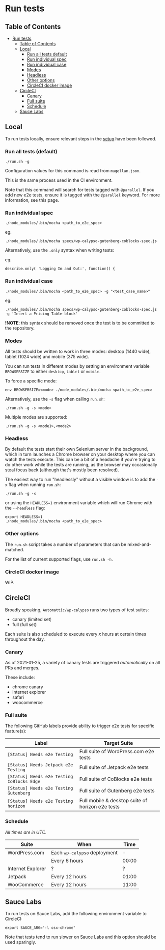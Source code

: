 # Run tests

## Table of Contents

<!-- TOC -->

- [Run tests](#run-tests)
  - [Table of Contents](#table-of-contents)
  - [Local](#local)
    - [Run all tests default](#run-all-tests-default)
    - [Run individual spec](#run-individual-spec)
    - [Run individual case](#run-individual-case)
    - [Modes](#modes)
    - [Headless](#headless)
    - [Other options](#other-options)
    - [CircleCI docker image](#circleci-docker-image)
  - [CircleCI](#circleci)
    - [Canary](#canary)
    - [Full suite](#full-suite)
    - [Schedule](#schedule)
  - [Sauce Labs](#sauce-labs)

<!-- /TOC -->

## Local

To run tests locally, ensure relevant steps in the [setup](docs/setup.md) have been followed.

### Run all tests (default)

```
./run.sh -g
```

Configuration values for this command is read from `magellan.json`.

This is the same process used in the CI environment.

Note that this command will search for tests tagged with `@parallel`. If you add new e2e tests, ensure it is tagged with the `@parallel` keyword. For more information, see this page.

### Run individual spec

```
./node_modules/.bin/mocha <path_to_e2e_spec>
```

eg.

```
./node_modules/.bin/mocha specs/wp-calypso-gutenberg-coblocks-spec.js
```

Alternatively, use the `.only` syntax when writing tests:

eg.

```
describe.only( 'Logging In and Out:', function() {
```

### Run individual case

```
./node_modules/.bin/mocha <path_to_e2e_spec> -g "<test_case_name>"
```

eg.

```
./node_modules/.bin/mocha specs/wp-calypso-gutenberg-coblocks-spec.js -g 'Insert a Pricing Table block'
```

**!NOTE**: this syntax should be removed once the test is to be committed to the repository.

### Modes

All tests should be written to work in three modes: desktop (1440 wide), tablet (1024 wide) and mobile (375 wide).

You can run tests in different modes by setting an environment variable `BROWSERSIZE` to either `desktop`, `tablet` or `mobile`.

To force a specific mode:

```
env BROWSERSIZE=<mode> ./node_modules/.bin/mocha <path_to_e2e_spec>
```

Alternatively, use the `-s` flag when calling `run.sh`:

```
./run.sh -g -s <mode>
```

Multiple modes are supported:

```
./run.sh -g -s <mode1>,<mode2>
```

### Headless

By default the tests start their own Selenium server in the background, which in turn launches a Chrome browser on your desktop where you can watch the tests execute. This can be a bit of a headache if you're trying to do other work while the tests are running, as the browser may occasionally steal focus back (although that's mostly been resolved).

The easiest way to run "headlessly" without a visible window is to add the `-x` flag when running `run.sh`:

```
./run.sh -g -x
```

or using the `HEADLESS=1` environment variable which will run Chrome with the `--headless` flag:

```
export HEADLESS=1
./node_modules/.bin/mocha <path_to_e2e_spec>
```

### Other options

The `run.sh` script takes a number of parameters that can be mixed-and-matched.

For the list of current supported flags, use `run.sh -h`.

### CircleCI docker image

WIP.

## CircleCI

Broadly speaking, `Automattic/wp-calypso` runs two types of test suites:

- canary (limited set)
- full (full set)

Each suite is also scheduled to execute every _x_ hours at certain times throughout the day.

### Canary

As of 2021-01-25, a variety of canary tests are triggered _automatically_ on all PRs and merges.

These include:

- chrome canary
- internet explorer
- safari
- woocommerce

### Full suite

The following GitHub labels provide ability to trigger e2e tests for specific feature(s):

| Label                                      | Target Suite                                     |
| ------------------------------------------ | ------------------------------------------------ |
| `[Status] Needs e2e Testing`               | Full suite of WordPress.com e2e tests            |
| `[Status] Needs Jetpack e2e Testing`       | Full suite of Jetpack e2e tests                  |
| `[Status] Needs e2e Testing CoBlocks Edge` | Full suite of CoBlocks e2e tests                 |
| `[Status] Needs e2e Testing Gutenberg`     | Full suite of Gutenberg e2e tests                |
| `[Status] Needs e2e Testing horizon`       | Full mobile & desktop suite of horizon e2e tests |

### Schedule

_All times are in UTC._

| Suite             | When                         | Time  |
| ----------------- | ---------------------------- | ----- |
| WordPress.com     | Each `wp-calypso` deployment | -     |
|                   | Every 6 hours                | 00:00 |
| Internet Explorer | ?                            | ?     |
| Jetpack           | Every 12 hours               | 01:00 |
| WooCommerce       | Every 12 hours               | 11:00 |

## Sauce Labs

To run tests on Sauce Labs, add the following environment variable to CircleCI:

```
export SAUCE_ARG="-l osx-chrome"
```

Note that tests tend to run slower on Sauce Labs and this option should be used sparingly.
